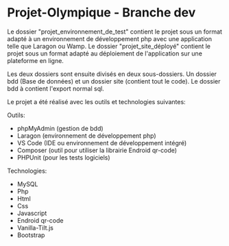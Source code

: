 # Projet-Olympique - Branche dev

Le dossier "projet_environnement_de_test" contient le projet sous un format adapté à un environnement de développement php avec une application telle que Laragon ou Wamp. 
Le dossier "projet_site_déployé" contient le projet sous un format adapté au déploiement de l'application sur une plateforme en ligne.

Les deux dossiers sont ensuite divisés en deux sous-dossiers. Un dossier bdd (Base de données) et un dossier site (contient tout le code). Le dossier bdd à contient l'export normal sql.  

Le projet a été réalisé avec les outils et technologies suivantes:

Outils:

- phpMyAdmin (gestion de bdd)
- Laragon (environnement de développement php)
- VS Code (IDE ou environnement de développement intégré)
- Composer (outil pour utiliser la librairie Endroid qr-code)
- PHPUnit (pour les tests logiciels)

Technologies:

- MySQL
- Php
- Html
- Css
- Javascript
- Endroid qr-code
- Vanilla-Tilt.js
- Bootstrap